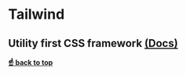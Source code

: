 # Tailwind

**Utility first CSS framework**
[(Docs)](https://tailwindcss.com/docs)
----

**[☝ back to top](#tailwind)**
